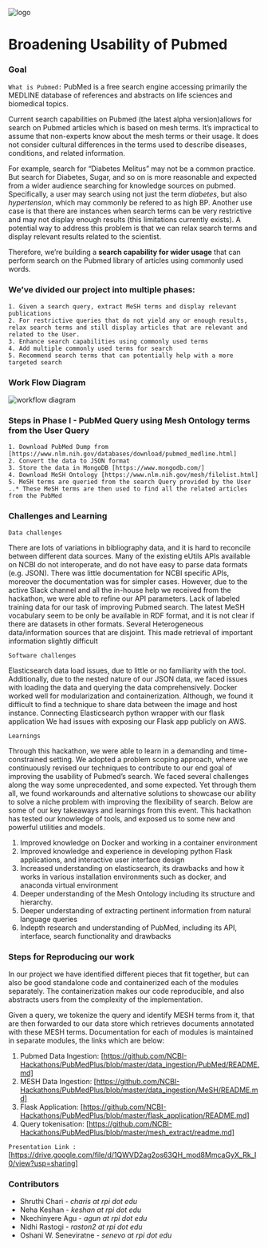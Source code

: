 ![logo](https://github.com/NCBI-Hackathons/PubMedPlus/blob/master/pubmedplus.png "Logo Title Text 1")
# Broadening Usability of Pubmed

### Goal

`What is Pubmed:` PubMed is a free search engine accessing primarily the MEDLINE database of references and abstracts on life sciences and biomedical topics.

Current search capabilities on Pubmed (the latest alpha version)allows for search on Pubmed articles which is based on mesh terms. It’s impractical to assume that non-experts know about the mesh terms or their usage. It does not consider cultural differences in the terms used to describe diseases, conditions, and related information.

For example, search for “Diabetes Melitus” may not be a common practice. But search for Diabetes, Sugar, and so on is more reasonable and expected from a wider audience searching for knowledge sources on pubmed. Specifically, a user may search using not just the term _diabetes_, but also _hypertension_, which may commonly be refered to as high BP. Another use case is that there are instances when search terms can be very restrictive and may not display enough results (this limitations currently exists). A potential way to address this problem is that we can relax search terms and display relevant results related to the scientist.

Therefore, we’re building a **search capability for wider usage** that can perform search on the Pubmed library of articles using commonly used words. 

### We’ve divided our project into multiple phases:

```
1. Given a search query, extract MeSH terms and display relevant publications
2. For restrictive queries that do not yield any or enough results, relax search terms and still display articles that are relevant and related to the User.
3. Enhance search capabilities using commonly used terms
4. Add multiple commonly used terms for search
5. Recommend search terms that can potentially help with a more targeted search
```

### Work Flow Diagram
 
 ![workflow diagram](https://github.com/NCBI-Hackathons/PubMedPlus/blob/master/Workflow_Diagram.png "Logo Title Text 1")


### Steps in Phase I - PubMed Query using Mesh Ontology terms from the User Query

```
1. Download PubMed Dump from [https://www.nlm.nih.gov/databases/download/pubmed_medline.html]
2. Convert the data to JSON format
3. Store the data in MongoDB [https://www.mongodb.com/]
4. Download MeSH Ontology [https://www.nlm.nih.gov/mesh/filelist.html]
5. MeSH terms are queried from the search Query provided by the User
..* These MeSH terms are then used to find all the related articles from the PubMed
```
### Challenges and Learning

`Data challenges`

There are lots of variations in bibliography data, and it is hard to reconcile between different data sources.
Many of the existing eUtils APIs available on NCBI do not interoperate, and do not have easy to parse data formats (e.g. JSON).
There was little documentation for NCBI specific APIs, moreover the documentation was for simpler cases. However, due to the active Slack channel and all the in-house help we received from the hackathon, we were able to refine our API parameters.
Lack of labeled training data for our task of improving Pubmed search.
The latest MeSH vocabulary seem to be only be available in RDF format, and it is not clear if there are datasets in other formats.
Several Heterogeneous data/information sources that are disjoint. This made retrieval of important information slightly difficult


`Software challenges`

Elasticsearch data load issues, due to little or no familiarity with the tool. Additionally, due to the nested nature of our JSON data, we faced issues with loading the data and querying the data comprehensively.
Docker worked well for modularization and containerization. Although, we found it difficult to find a technique to share data between the image and host instance.
Connecting Elasticsearch python wrapper with our flask application
We had issues with exposing our Flask app publicly on AWS.

`Learnings`

Through this hackathon, we were able to learn in a demanding and time-constrained setting. We adopted a problem scoping approach, where we continuously revised our techniques to contribute to our end goal of improving the usability of Pubmed’s search. We faced several challenges along the way some unprecedented, and some expected. Yet through them all, we found workarounds and alternative solutions to showcase our ability to solve a niche problem with improving the flexibility of search. Below are some of our key takeaways and learnings from this event. This hackathon has tested our knowledge of tools, and exposed us to some new and powerful utilities and models.

1. Improved knowledge on Docker and working in a container environment
2. Improved knowledge and experience in developing python Flask applications, and interactive user interface design
3. Increased understanding on elasticsearch, its drawbacks and how it works in various installation environments such as docker, and anaconda virtual environment
4. Deeper understanding of the Mesh Ontology including its structure and hierarchy.
5. Deeper understanding of extracting pertinent information from natural language queries
6. Indepth research and understanding of PubMed, including its API, interface, search functionality and drawbacks

### Steps for Reproducing our work

In our project we have identified different pieces that fit together, but can also be good standalone code and containerized each of the modules  separately. The containerization makes our code reproducible, and also abstracts users from the complexity of the implementation.

Given a query, we tokenize the query and identify MESH terms from it, that are then forwarded to our data store which retrieves documents annotated with these MESH terms. Documentation for each of modules is maintained in separate modules, the links which are below:

1. Pubmed Data Ingestion: [https://github.com/NCBI-Hackathons/PubMedPlus/blob/master/data_ingestion/PubMed/README.md]
2. MESH Data Ingestion: [https://github.com/NCBI-Hackathons/PubMedPlus/blob/master/data_ingestion/MeSH/README.md]
3. Flask Application: [https://github.com/NCBI-Hackathons/PubMedPlus/blob/master/flask_application/README.md]
4. Query tokenisation: [https://github.com/NCBI-Hackathons/PubMedPlus/blob/master/mesh_extract/readme.md]

`Presentation Link :` [https://drive.google.com/file/d/1QWVD2ag2os63QH_mod8MmcaGyX_Rk_I0/view?usp=sharing]

### Contributors

* Shruthi Chari   -  _charis at rpi dot edu_
* Neha Keshan    -  _keshan at rpi dot edu_
* Nkechinyere Agu -  _agun at rpi dot edu_
* Nidhi Rastogi   -  _raston2 at rpi dot edu_
* Oshani W. Seneviratne  - _senevo at rpi dot edu_
